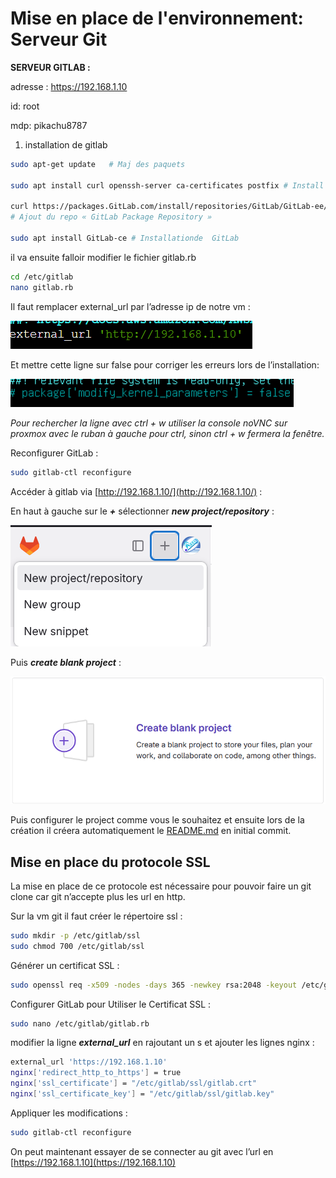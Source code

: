 # Mise en place de l'environnement: Serveur Git

**SERVEUR GITLAB :**

adresse : https://192.168.1.10

id: root

mdp: pikachu8787

1) installation de gitlab

```bash
sudo apt-get update   # Maj des paquets

sudo apt install curl openssh-server ca-certificates postfix # Install paquets

curl https://packages.GitLab.com/install/repositories/GitLab/GitLab-ee/script.deb.sh | sudo bash
# Ajout du repo « GitLab Package Repository »

sudo apt install GitLab-ce # Installationde  GitLab
```

il va ensuite falloir modifier le fichier gitlab.rb

```bash
cd /etc/gitlab
nano gitlab.rb
```

Il faut remplacer external_url par l’adresse ip de notre vm :

![image.png](image%209.png)

Et mettre cette ligne sur false pour corriger  les erreurs  lors de  l’installation:

![image.png](image%2010.png)

*Pour rechercher la ligne avec ctrl + w utiliser la console noVNC sur proxmox avec le ruban à gauche pour ctrl, sinon ctrl + w fermera la fenêtre.* 

Reconfigurer GitLab :

```bash
sudo gitlab-ctl reconfigure

```

Accéder à gitlab via [http://192.168.1.10/](http://192.168.1.10/) :

En haut à gauche sur le ***+*** sélectionner ***new project/repository*** :

![image.png](image%2011.png)

Puis ***create blank project*** :

![image.png](image%2012.png)

Puis configurer le project comme vous le souhaitez et ensuite lors de la création il créera automatiquement le [README.md](http://README.md) en initial commit.

## Mise en place du protocole SSL

La mise en place de ce protocole est nécessaire pour pouvoir faire un git clone car git n’accepte plus les url en http.

Sur la vm git il faut créer le répertoire ssl :

```bash
sudo mkdir -p /etc/gitlab/ssl
sudo chmod 700 /etc/gitlab/ssl
```

Générer un certificat SSL :

```bash
sudo openssl req -x509 -nodes -days 365 -newkey rsa:2048 -keyout /etc/gitlab/ssl/gitlab.key -out /etc/gitlab/ssl/gitlab.crt
```

Configurer GitLab pour Utiliser le Certificat SSL :

```bash
sudo nano /etc/gitlab/gitlab.rb
```

modifier la ligne ***external_url*** en rajoutant un s et ajouter les lignes nginx :

```bash
external_url 'https://192.168.1.10'
nginx['redirect_http_to_https'] = true
nginx['ssl_certificate'] = "/etc/gitlab/ssl/gitlab.crt"
nginx['ssl_certificate_key'] = "/etc/gitlab/ssl/gitlab.key"
```

Appliquer les modifications :

```bash
sudo gitlab-ctl reconfigure
```

On peut maintenant essayer de se connecter au git avec l’url en [https://192.168.1.10](https://192.168.1.10)